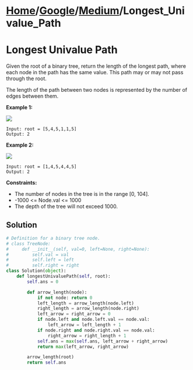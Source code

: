 # [Home](./../..)/[Google](./..)/[Medium](./)/Longest_Univalue_Path
<h1>Longest Univalue Path</h1>

<p>
Given the root of a binary tree, return the length of the longest path, where each node in the path has the same value. This path may or may not pass through the root.
</p>
<p>
The length of the path between two nodes is represented by the number of edges between them.
</p>

<b>Example 1:</b>

<img src="https://assets.leetcode.com/uploads/2020/10/13/ex1.jpg">

    Input: root = [5,4,5,1,1,5]
    Output: 2
 
<b>Example 2:</b>

<img src="https://assets.leetcode.com/uploads/2020/10/13/ex2.jpg">

    Input: root = [1,4,5,4,4,5]
    Output: 2

<b>Constraints:</b>

- The number of nodes in the tree is in the range [0, 104].
- -1000 <= Node.val <= 1000
- The depth of the tree will not exceed 1000.

<h2>Solution</h2>

```python
# Definition for a binary tree node.
# class TreeNode:
#     def __init__(self, val=0, left=None, right=None):
#         self.val = val
#         self.left = left
#         self.right = right
class Solution(object):
    def longestUnivaluePath(self, root):
        self.ans = 0

        def arrow_length(node):
            if not node: return 0
            left_length = arrow_length(node.left)
            right_length = arrow_length(node.right)
            left_arrow = right_arrow = 0
            if node.left and node.left.val == node.val:
                left_arrow = left_length + 1
            if node.right and node.right.val == node.val:
                right_arrow = right_length + 1
            self.ans = max(self.ans, left_arrow + right_arrow)
            return max(left_arrow, right_arrow)

        arrow_length(root)
        return self.ans
```
